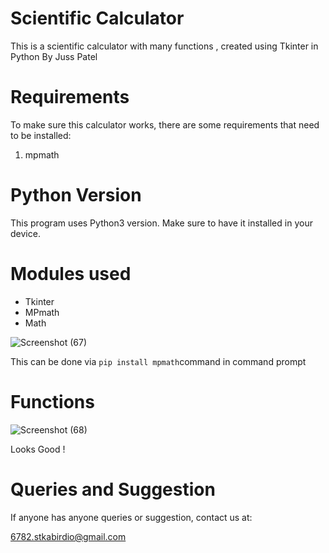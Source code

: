 # Scientific Calculator
This is a scientific calculator with many functions , created using Tkinter in Python By Juss Patel

# Requirements 
To make sure this calculator works, there are some requirements that need to be installed:
1. mpmath

# Python Version
This program uses Python3 version. Make sure to have it installed in your device.

# Modules used
* Tkinter
* MPmath
* Math

![Screenshot (67)](https://user-images.githubusercontent.com/67550066/90315385-c1c07680-df38-11ea-8f01-ace28f98c4a8.png)

This can be done via `pip install mpmath`command in command prompt

# Functions
![Screenshot (68)](https://user-images.githubusercontent.com/67550066/90315454-54f9ac00-df39-11ea-891c-2b22ad410f80.png)

Looks Good !

# Queries and Suggestion
If anyone has anyone queries or suggestion, contact us at:

6782.stkabirdio@gmail.com

